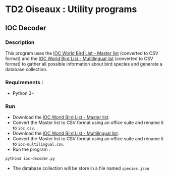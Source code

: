 # TD2 Oiseaux : Utility programs
## IOC Decoder
### Description
This program uses the [IOC World Bird List - Master list](https://www.worldbirdnames.org/ioc-lists/master-list-2/) (converted to CSV format) and the [IOC World Bird List - Multilingual list](https://www.worldbirdnames.org/ioc-lists/master-list-2/) (converted to CSV format) to gather all possible information about bird species and generate a database collection.

### Requirements :
- Python 3+

### Run
- Download the [IOC World Bird List - Master list](https://www.worldbirdnames.org/ioc-lists/master-list-2/).
- Convert the Master list to CSV format using an office suite and rename it to `ioc.csv`.
- Download the [IOC World Bird List - Multilingual list](https://www.worldbirdnames.org/ioc-lists/master-list-2/).
- Convert the Master list to CSV format using an office suite and rename it to `ioc-multilingual.csv`.
- Run the program :
```bash
python3 ioc-decoder.py
```
- The database collection will be store in a file named `species.json`
